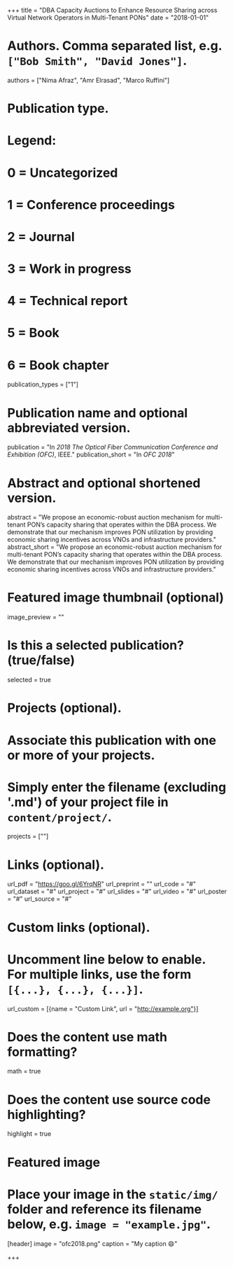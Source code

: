 +++
title = "DBA Capacity Auctions to Enhance Resource Sharing across Virtual Network Operators in Multi-Tenant PONs"
date = "2018-01-01"

# Authors. Comma separated list, e.g. `["Bob Smith", "David Jones"]`.
authors = ["Nima Afraz", "Amr Elrasad", "Marco Ruffini"]

# Publication type.
# Legend:
# 0 = Uncategorized
# 1 = Conference proceedings
# 2 = Journal
# 3 = Work in progress
# 4 = Technical report
# 5 = Book
# 6 = Book chapter
publication_types = ["1"]

# Publication name and optional abbreviated version.
publication = "In *2018 The Optical Fiber Communication Conference and Exhibition (OFC)*, IEEE."
publication_short = "In *OFC 2018*"

# Abstract and optional shortened version.
abstract = "We propose an economic-robust auction mechanism for multi-tenant PON’s capacity sharing that operates within the DBA process. We demonstrate that our mechanism improves PON utilization by providing economic sharing incentives across VNOs and infrastructure providers."
abstract_short = "We propose an economic-robust auction mechanism for multi-tenant PON’s capacity sharing that operates within the DBA process. We demonstrate that our mechanism improves PON utilization by providing economic sharing incentives across VNOs and infrastructure providers."

# Featured image thumbnail (optional)
image_preview = ""

# Is this a selected publication? (true/false)
selected = true

# Projects (optional).
#   Associate this publication with one or more of your projects.
#   Simply enter the filename (excluding '.md') of your project file in `content/project/`.
projects = [""]

# Links (optional).
url_pdf = "https://goo.gl/6YrqNR"
url_preprint = ""
url_code = "#"
url_dataset = "#"
url_project = "#"
url_slides = "#"
url_video = "#"
url_poster = "#"
url_source = "#"

# Custom links (optional).
#   Uncomment line below to enable. For multiple links, use the form `[{...}, {...}, {...}]`.
url_custom = [{name = "Custom Link", url = "http://example.org"}]

# Does the content use math formatting?
math = true

# Does the content use source code highlighting?
highlight = true

# Featured image
# Place your image in the `static/img/` folder and reference its filename below, e.g. `image = "example.jpg"`.
[header]
image = "ofc2018.png"
caption = "My caption :smile:"

+++

<!-- More detail can easily be written here using *Markdown* and $\rm \LaTeX$ math code. -->

